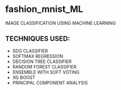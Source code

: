 # fashion_mnist_ML
IMAGE CLASSIFICATION USING MACHINE LEARNING

## TECHNIQUES USED:

- SDG CLASSIFIER
- SOFTMAX REGRESSION
- DECISION TREE CLASSIFIER
- RANDOM FOREST CLASSIFIER
- ENSEMBLE WITH SOFT VOTING
- XG BOOST
- PRINCIPAL COMPONENT ANALYSIS
  

